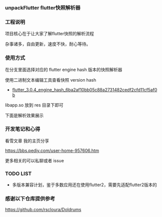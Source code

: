 ### unpackFlutter flutter快照解析器

### 工程说明

项目核心在于让大家了解flutter快照的解析流程

杂事诸多，自由更新，速度不快，耐心等待。

### 使用方式 

在分支里面选择对应的 flutter engine hash 版本的快照解析器

使用二进制文本编辑工具查看快照 version hash

- [flutter_3.0.4_engine_hash_6ba2af10bb05c88a2731482cedf2cfd11cf5af0b](https://github.com/MiDuoKi/unpackFlutter/tree/flutter_3.0.4_engine_hash_6ba2af10bb05c88a2731482cedf2cfd11cf5af0b)


libapp.so 放到 res 目录下即可

下面是解析效果展示



### 开发笔记和心得

看雪文章 我的主页分享

https://bbs.pediy.com/user-home-957606.htm 

更多相关的可以私聊或者 issue 

### TODO LIST

- 多版本兼容计划，鉴于多数应用还在使用flutter2，需要先适配flutter2版本的

### 感谢以下仓库提供参考

https://github.com/rscloura/Doldrums
